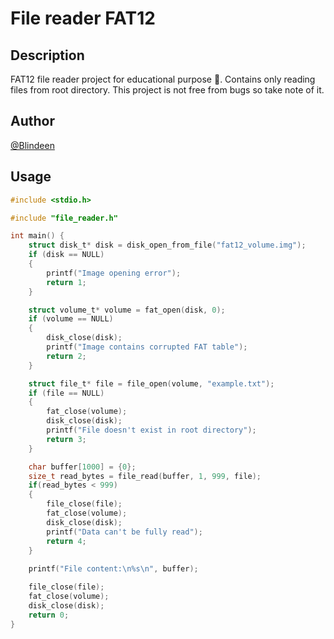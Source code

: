 # File reader FAT12
## Description
FAT12 file reader project for educational purpose :open_book:. Contains only reading files from root directory. This project is not free from bugs so take note of it.
## Author
[@Blindeen](https://www.github.com/Blindeen)
## Usage
```c
#include <stdio.h>

#include "file_reader.h"

int main() {
    struct disk_t* disk = disk_open_from_file("fat12_volume.img");
    if (disk == NULL)
    {
        printf("Image opening error");
        return 1;
    }

    struct volume_t* volume = fat_open(disk, 0);
    if (volume == NULL)
    {
        disk_close(disk);
        printf("Image contains corrupted FAT table");
        return 2;
    }

    struct file_t* file = file_open(volume, "example.txt");
    if (file == NULL)
    {
        fat_close(volume);
        disk_close(disk);
        printf("File doesn't exist in root directory");
        return 3;
    }

    char buffer[1000] = {0};
    size_t read_bytes = file_read(buffer, 1, 999, file);
    if(read_bytes < 999)
    {
        file_close(file);
        fat_close(volume);
        disk_close(disk);
        printf("Data can't be fully read");
        return 4;
    }
    
    printf("File content:\n%s\n", buffer);

    file_close(file);
    fat_close(volume);
    disk_close(disk);
    return 0;
}
```
